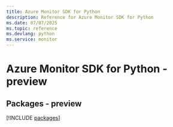```yaml
---
title: Azure Monitor SDK for Python
description: Reference for Azure Monitor SDK for Python
ms.date: 07/07/2025
ms.topic: reference
ms.devlang: python
ms.service: monitor
---
```

# Azure Monitor SDK for Python - preview
## Packages - preview
[!INCLUDE [packages](monitor-index.md)]